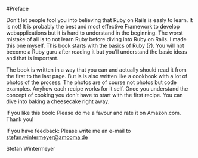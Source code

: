 #Preface

Don't let people fool you into believing that Ruby on Rails is easly to
learn. It is not! It is probably the best and most effective Framework
to develop webapplications but it is hard to understand in the
beginning. The worst mistake of all is to not learn Ruby before diving
into Ruby on Rails. I made this one myself. This book starts with the
basics of Ruby (?). You will not become a Ruby guru after reading it but
you'll understand the basic ideas and that is important.

The book is written in a way that you can and actually should read it
from the first to the last page. But is is also written like a cookbook
with a lot of photos of the process. The photos are of course not photos
but code examples. Anyhow each recipe works for it self. Once you
understand the concept of cooking you don't have to start with the first
recipe. You can dive into baking a cheesecake right away.

If you like this book: Please do me a favour and rate it on Amazon.com.
Thank you!

If you have feedback: Please write me an e-mail to
<stefan.wintermeyer@amooma.de>

Stefan Wintermeyer
